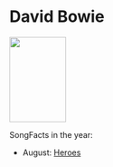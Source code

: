 # David Bowie

<img src="https://upload.wikimedia.org/wikipedia/commons/e/e8/David-Bowie_Chicago_2002-08-08_photoby_Adam-Bielawski-cropped.jpg" height="150" width="100" />

SongFacts in the year:

- August: [Heroes](../song/aug/heroes.md)